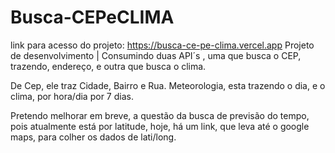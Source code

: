 # Busca-CEPeCLIMA
link para acesso do projeto: https://busca-ce-pe-clima.vercel.app
Projeto de desenvolvimento | Consumindo duas API´s , uma que busca o CEP, trazendo, endereço, e outra que busca o clima.

De Cep, ele traz Cidade, Bairro e Rua.
Meteorologia, esta trazendo o dia, e o clima, por hora/dia por 7 dias.

Pretendo melhorar em breve, a questão da busca de previsão do tempo, pois atualmente está por latitude, hoje, há um link, que leva até o google maps, para colher os dados de lati/long.
